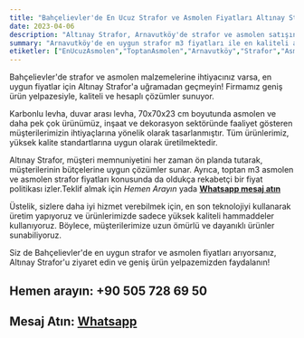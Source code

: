 ```yaml
---
title: "Bahçelievler'de En Ucuz Strafor ve Asmolen Fiyatları Altınay Strafor'da!"
date: 2023-04-06
description: "Altınay Strafor, Arnavutköy'de strafor ve asmolen satışında önde gelen firmalardan biridir."
summary: "Arnavutköy'de en uygun strafor m3 fiyatları ile en kaliteli asmolenler için Altınay Strafor tercih edilebilir."
etiketler: ["EnUcuzAsmolen","ToptanAsmolen","Arnavutköy","Strafor","Asmolen","AltınayStrafor","Strafor","asmonlen köpük","strafor köpük","asmolen köpük m3 fiyatı","70x70 asmolen köpük fiyatları"]
---
```


Bahçelievler'de strafor ve asmolen malzemelerine ihtiyacınız varsa, en uygun fiyatlar için Altınay Strafor'a uğramadan geçmeyin! Firmamız geniş ürün yelpazesiyle, kaliteli ve hesaplı çözümler sunuyor.

Karbonlu levha, duvar arası levha, 70x70x23 cm boyutunda asmolen ve daha pek çok ürünümüz, inşaat ve dekorasyon sektöründe faaliyet gösteren müşterilerimizin ihtiyaçlarına yönelik olarak tasarlanmıştır. Tüm ürünlerimiz, yüksek kalite standartlarına uygun olarak üretilmektedir.

Altınay Strafor, müşteri memnuniyetini her zaman ön planda tutarak, müşterilerinin bütçelerine uygun çözümler sunar. Ayrıca, toptan m3 asmolen ve asmolen strafor fiyatları konusunda da oldukça rekabetçi bir fiyat politikası izler.<a rel="nofollow" tel="+905057286950">Teklif almak için *Hemen Arayın*</a> yada <a rel="nofollow" href="https://api.whatsapp.com/send?phone=905057286950">**Whatsapp mesaj atın**</a>

Üstelik, sizlere daha iyi hizmet verebilmek için, en son teknolojiyi kullanarak üretim yapıyoruz ve ürünlerimizde sadece yüksek kaliteli hammaddeler kullanıyoruz. Böylece, müşterilerimize uzun ömürlü ve dayanıklı ürünler sunabiliyoruz.

Siz de Bahçelievler'de en uygun strafor ve asmolen fiyatları arıyorsanız, Altınay Strafor'u ziyaret edin ve geniş ürün yelpazemizden faydalanın!


## Hemen arayın: <a rel="nofollow" tel="+905057286950"> +90 505 728 69 50 </a>
## Mesaj Atın: <a rel="nofollow" href="https://api.whatsapp.com/send?phone=905057286950">**Whatsapp**</a>
